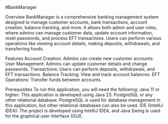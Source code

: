 #BankManager

Overview
BankManager is a comprehensive banking management system designed to manage customer accounts, bank transactions, account creation, balance tracking, and more. It allows both admin and user roles, where admins can manage customer data, update account information, reset passwords, and process EFT transactions. Users can perform various operations like viewing account details, making deposits, withdrawals, and transferring funds.

Features
Account Creation: Admins can create new customer accounts.
User Management: Admins can update customer details and change passwords.
Transactions: Users can perform deposits, withdrawals, and EFT transactions.
Balance Tracking: View and track account balances.
EFT Operations: Transfer funds between accounts.

Prerequisites
To run this application, you will need the following:
Java 11 or higher: This application is developed using Java 23.
PostgreSQL or any other relational database: PostgreSQL is used for database management in this application, but other relational databases can also be used.
IDE (IntelliJ IDEA): The project is developed using IntelliJ IDEA, and Java Swing is used for the graphical user interface (GUI).

